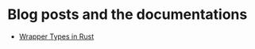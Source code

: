 # Blog posts and the documentations

* [Wrapper Types in Rust](https://manishearth.github.io/blog/2015/05/27/wrapper-types-in-rust-choosing-your-guarantees/)
